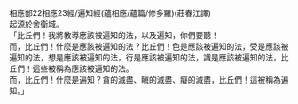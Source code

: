 相應部22相應23經/遍知經(蘊相應/蘊篇/修多羅)(莊春江譯)  
起源於舍衛城。  
「比丘們！我將教導應該被遍知的法，以及遍知，你們要聽！  
而，比丘們！什麼是應該被遍知的法？比丘們！色是應該被遍知的法，受是應該被遍知的法，想是應該被遍知的法，行是應該被遍知的法，識是應該被遍知的法，比丘們！這些被稱為應該被遍知的法。  
而，比丘們！什麼是遍知？貪的滅盡、瞋的滅盡、癡的滅盡，比丘們！這被稱為遍知。」  
  
  
